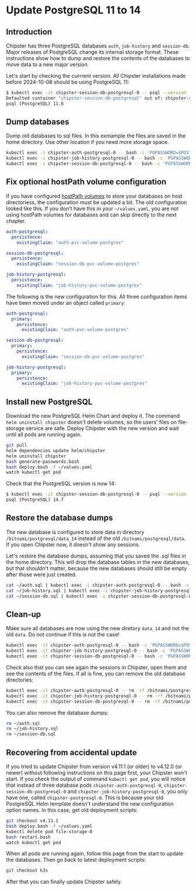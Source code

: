 # Update PostgreSQL 11 to 14

## Introduction

Chipster has three PostgreSQL databases `auth`, `job-history` and `session-db`. Major releases of PostgreSQL change its internal storage format. These instructions show how to dump and restore the contents of the databases to move data to a new major version.

Let's start by checking the currrent version. All Chipster installations made before 2024-10-08 should be using PostgreSQL 11:

```bash
$ kubectl exec -it chipster-session-db-postgresql-0 -- psql --version
Defaulted container "chipster-session-db-postgresql" out of: chipster-session-db-postgresql, init-chmod-data (init)
psql (PostgreSQL) 11.6
```

## Dump databases

Dump old databases to sql files. In this exmample the files are saved in the home directory. Use other location if you need more storage space.

```bash
kubectl exec -i chipster-auth-postgresql-0 -- bash -c 'PGPASSWORD=$POSTGRES_PASSWORD pg_dump --clean -U postgres auth_db' > ~/auth.sql
kubectl exec -i chipster-job-history-postgresql-0 -- bash -c 'PGPASSWORD=$POSTGRES_PASSWORD pg_dump --clean -U postgres job_history_db' > ~/job-history.sql
kubectl exec -i chipster-session-db-postgresql-0 -- bash -c 'PGPASSWORD=$POSTGRES_PASSWORD pg_dump --clean -U postgres session_db_db' > ~/session-db.sql
```

## Fix optional hostPath volume configuration

If you have configured [hostPath volumes](change-k3s-version.md) to store your databases on host directoriess, the configuration must be updated a bit. The old configuration looked like this. If you don't have this in your `~/values.yaml`, you are not using hostPath volumes for databases and can skip directly to the next chapter.

```yaml
auth-postgresql:
  persistence:
    existingClaim: "auth-pvc-volume-postgres"

session-db-postgresql:
  persistence:
    existingClaim: "session-db-pvc-volume-postgres"

job-history-postgresql:
  persistence:
    existingClaim: "job-history-pvc-volume-postgres"
```

The following is the new configuration for this. All three configuration items have been moved under an object called `primary`:

```yaml
auth-postgresql:
  primary:
    persistence:
      existingClaim: "auth-pvc-volume-postgres"

session-db-postgresql:
  primary:
    persistence:
      existingClaim: "session-db-pvc-volume-postgres"

job-history-postgresql:
  primary:
    persistence:
      existingClaim: "job-history-pvc-volume-postgres"
```

## Install new PostgreSQL

Download the new PostgreSQL Helm Chart and deploy it. The command `helm uninstall chipster` doesn't delete volumes, so the users' files on file-storage service are safe. Deploy Chipster with the new version and wait until all pods are running again.

```bash
git pull
helm dependencies update helm/chipster
helm uninstall chipster
bash generate-passwords.bash
bash deploy.bash -f ~/values.yaml
watch kubectl get pod
```

Check that the PostgreSQL version is now 14:

```bash
$ kubectl exec -it chipster-session-db-postgresql-0 -- psql --version
psql (PostgreSQL) 14.7
```

## Restore the database dumps

The new database is configured to store data in directory `/bitnami/postgresql/data_14` instead of the old `/bitnami/postgresql/data`. If you open Chipster now, it doesn't show any sessions.

Let's restore the database dumps, assuming that you saved the .sql files in the home directory. This will drop the database tables in the new databases, but that shouldn't matter, because the new databases should still be empty after those were just created.

```bash
cat ~/auth.sql | kubectl exec -i chipster-auth-postgresql-0 -- bash -c 'PGPASSWORD=$POSTGRES_PASSWORD psql -U postgres auth_db'
cat ~/job-history.sql | kubectl exec -i chipster-job-history-postgresql-0 -- bash -c 'PGPASSWORD=$POSTGRES_PASSWORD psql -U postgres job_history_db'
cat ~/session-db.sql | kubectl exec -i chipster-session-db-postgresql-0 -- bash -c 'PGPASSWORD=$POSTGRES_PASSWORD psql -U postgres session_db_db'
```

## Clean-up

Make sure all databases are now using the new diretory `data_14` and not the old `data`. Do not continue if this is not the case!

```bash
kubectl exec -it chipster-auth-postgresql-0 -- bash -c 'PGPASSWORD=$POSTGRES_PASSWORD psql -U postgres auth_db -c "show data_directory"'
kubectl exec -it chipster-job-history-postgresql-0 -- bash -c 'PGPASSWORD=$POSTGRES_PASSWORD psql -U postgres job_history_db -c "show data_directory"'
kubectl exec -it chipster-session-db-postgresql-0 -- bash -c 'PGPASSWORD=$POSTGRES_PASSWORD psql -U postgres session_db_db -c "show data_directory"'
```

Check also that you can see again the sessions in Chipster, open them and see the contents of the files. If all is fine, you can remove the old database directories:

```bash
kubectl exec -it chipster-auth-postgresql-0 -- rm -rf /bitnami/postgresql/data
kubectl exec -it chipster-job-history-postgresql-0 -- rm -rf /bitnami/postgresql/data
kubectl exec -it chipster-session-db-postgresql-0 -- rm -rf /bitnami/postgresql/data
```

You can also remove the database dumps:

```bash
rm ~/auth.sql
rm ~/job-history.sql
rm ~/session-db.sql
```

## Recovering from accidental update

If you tried to update Chipster from version v4.11.1 (or older) to v4.12.0 (or newer) without following instructions on this page first, your Chipster won't start. If you check the output of command `kubectl get pod`, you will notice that instead of three database pods `chipster-auth-postgresql-0`, `chipster-session-db-postgresql-0` and `chipster-job-history-postgresql-0`, you only have one, called `chipster-postgresql-0`. This is because your old PostgreSQL Helm template doesn't understand the new configuration option names. In this case, get old deployment scripts:

```bash
git checkout v4.11.1
bash deploy.bash -f ~/values.yaml
kubectl delete pod file-storage-0
bash restart.bash
watch kubectl get pod
```

When all pods are running again, follow this page from the start to update the databases. Then go back to latest deployment scripts:

```bash
git checkout k3s
```

After that you can finally update Chipster safely.

